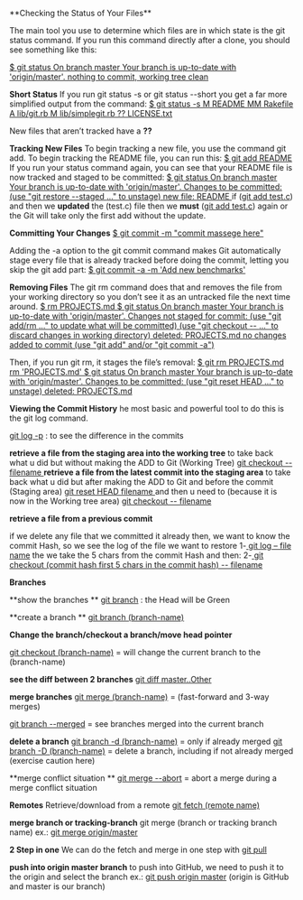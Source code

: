 <p> **Checking the Status of Your Files**</p>
The main tool you use to determine which files are in which state is the git status command. If you run this command directly after a clone, you should see something like this:

<ins>$ git status
On branch master
Your branch is up-to-date with 'origin/master'.
nothing to commit, working tree clean</ins>

**Short Status**
If you run git status -s or git status --short you get a far more simplified output from the command:
<ins>$ git status -s
 M README
MM Rakefile
A  lib/git.rb
M  lib/simplegit.rb
?? LICENSE.txt</ins>

New files that aren’t tracked have a **??**

**Tracking New Files**
To begin tracking a new file, you use the command git add. To begin tracking the README file, you can run this:
<ins>$ git add README</ins>
If you run your status command again, you can see that your README file is now tracked and staged to be committed:
<ins>$ git status
On branch master
Your branch is up-to-date with 'origin/master'.
Changes to be committed:
  (use "git restore --staged <file>..." to unstage)
    new file:   README
</ins>
if (<ins>git add test.c</ins>) and then we **updated** the (test.c) file then we **must** (<ins>git add test.c</ins>) again or the Git will take only the first add without the update.


**Committing Your Changes**
<ins>$ git commit -m "commit massege here"</ins>

 Adding the -a option to the git commit command makes Git automatically stage every file that is already tracked before doing the commit, letting you skip the git add part:
<ins>$ git commit -a -m 'Add new benchmarks'</ins>



**Removing Files**
The git rm command does that and removes the file from your working directory so you don’t see it as an untracked file the next time around.
<ins>$ rm PROJECTS.md
$ git status
On branch master
Your branch is up-to-date with 'origin/master'.
Changes not staged for commit:
  (use "git add/rm <file>..." to update what will be committed)
  (use "git checkout -- <file>..." to discard changes in working directory)      deleted:    PROJECTS.md
no changes added to commit (use "git add" and/or "git commit -a")</ins>

Then, if you run git rm, it stages the file’s removal:
<ins>$ git rm PROJECTS.md
rm 'PROJECTS.md'
$ git status
On branch master
Your branch is up-to-date with 'origin/master'.
Changes to be committed:
  (use "git reset HEAD <file>..." to unstage)
    deleted:    PROJECTS.md
</ins>

**Viewing the Commit History**
he most basic and powerful tool to do this is the git log command.

<ins>git log -p</ins>  : to see the difference in the commits



**retrieve a file from the staging area into the working tree**
to take back what u did but without making the ADD to Git (Working Tree)
<ins>git checkout -- filename </ins>
**retrieve a file from the latest commit into the staging area**
to take back what u did but after making the ADD to Git and before the commit (Staging area)
<ins>git reset HEAD filename </ins>
and then u need to (because it is now in the Working tree area) 
<ins>git checkout -- filename  </ins> 

**retrieve a file from a previous commit**

if we delete any file that we committed it already then, we want to know the commit Hash, so we see the log of the file we want to restore
1-<ins> git log – file name</ins>
the we take the 5 chars from the commit Hash and then:
2-<ins> git checkout (commit hash first 5 chars in the commit hash) -- filename </ins>


****Branches****

**show the branches **
<ins>git branch</ins> :  the Head will be Green


**create a branch **
<ins>git branch (branch-name) </ins>


**Change the branch/checkout a branch/move head pointer**

<ins>git checkout (branch-name)</ins> = will change the current branch to the (branch-name)


**see the diff between 2 branches**
<ins>git diff master..Other</ins>

**merge branches**
<ins>git merge (branch-name)</ins>  = (fast-forward and 3-way merges)

 <ins>git branch --merged</ins> = see branches merged into the current branch

**delete a branch**
 <ins>git branch -d (branch-name)</ins>  = only if already merged
 <ins>git branch -D (branch-name)</ins> = delete a branch, including if not already merged (exercise caution here) 

**merge conflict situation **
<ins>git merge --abort</ins> = abort a merge during a merge conflict situation





<strong>**Remotes**</strong>
Retrieve/download from a remote 
 <ins>git fetch (remote name)</ins>

**merge branch or tracking-branch**
 git merge (branch or tracking branch name) ex.: <ins>git merge origin/master</ins>

**2 Step in one**
We can do the fetch and merge in one step with 
<ins>git pull</ins>

**push into origin master branch**
to push into GitHub, we need to push it to the origin and select the branch ex.:
<ins>git push origin master</ins>     (origin is GitHub and master is our branch)
